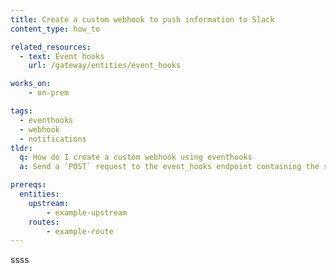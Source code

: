 ```yaml
---
title: Create a custom webhook to push information to Slack
content_type: how_to

related_resources:
  - text: Event hooks
    url: /gateway/entities/event_hooks

works_on:
    - on-prem

tags:
  - eventhooks
  - webhook
  - notifications
tldr: 
  q: How do I create a custom webhook using eventhooks
  a: Send a `POST` request to the event_hooks endpoint containing the source, event, template and URL for your webhook. 

prereqs:
  entities:
    upstream:
        - example-upstream
    routes:
        - example-route
---
```

ssss